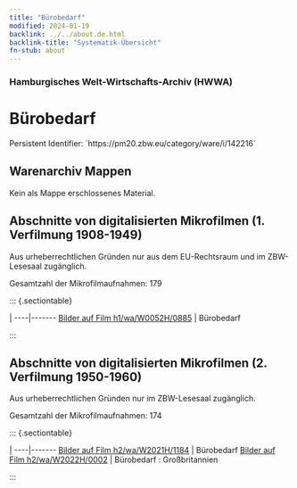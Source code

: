 ```yaml
---
title: "Bürobedarf"
modified: 2024-01-19
backlink: ../../about.de.html
backlink-title: "Systematik-Übersicht"
fn-stub: about
---
```


### Hamburgisches Welt-Wirtschafts-Archiv (HWWA)

# Bürobedarf

<div class="hint">Persistent Identifier: `https://pm20.zbw.eu/category/ware/i/142216`</div>







## Warenarchiv Mappen





Kein als Mappe erschlossenes Material.



<a id="filmsections" />

## Abschnitte von digitalisierten Mikrofilmen (1. Verfilmung 1908-1949)

<p>Aus urheberrechtlichen Gründen nur aus dem EU-Rechtsraum und im ZBW-Lesesaal zugänglich.</p>


<p>Gesamtzahl der Mikrofilmaufnahmen: 179</p>





::: {.sectiontable}

 | 
----|-------
<a class="btn" href="https://pm20.zbw.eu/film/h1/wa/W0052H/0885" rel="nofollow">Bilder auf Film h1/wa/W0052H/0885</a> | Bürobedarf


:::




## Abschnitte von digitalisierten Mikrofilmen (2. Verfilmung 1950-1960)

<p>Aus urheberrechtlichen Gründen nur im ZBW-Lesesaal zugänglich.</p>


<p>Gesamtzahl der Mikrofilmaufnahmen: 174</p>





::: {.sectiontable}

 | 
----|-------
<a class="btn" href="https://pm20.zbw.eu/film/h2/wa/W2021H/1184" rel="nofollow">Bilder auf Film h2/wa/W2021H/1184</a> | Bürobedarf
<a class="btn" href="https://pm20.zbw.eu/film/h2/wa/W2022H/0002" rel="nofollow">Bilder auf Film h2/wa/W2022H/0002</a> | Bürobedarf : Großbritannien


:::
















